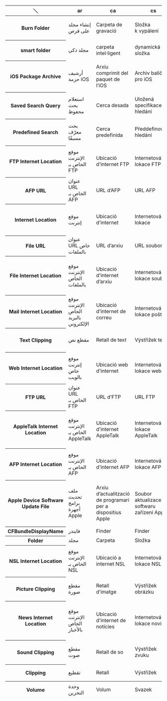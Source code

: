 
<table  class="CSS CLASS">
<caption>キャプションテキスト</caption>
<thead>
<tr>
<th title="R1C1">＼</th><th title="R1C2">ar</th><th title="R1C3">ca</th><th title="R1C4">cs</th><th title="R1C5">da</th><th title="R1C6">de</th><th title="R1C7">el</th><th title="R1C8">en</th><th title="R1C9">en_AU</th><th title="R1C10">en_GB</th><th title="R1C11">es</th><th title="R1C12">es_419</th><th title="R1C13">fi</th><th title="R1C14">fr</th><th title="R1C15">fr_CA</th><th title="R1C16">he</th><th title="R1C17">hi</th><th title="R1C18">hr</th><th title="R1C19">hu</th><th title="R1C20">id</th><th title="R1C21">it</th><th title="R1C22">ja</th><th title="R1C23">ko</th><th title="R1C24">ms</th><th title="R1C25">nl</th><th title="R1C26">no</th><th title="R1C27">pl</th><th title="R1C28">pt_BR</th><th title="R1C29">pt_PT</th><th title="R1C30">ro</th><th title="R1C31">ru</th><th title="R1C32">sk</th><th title="R1C33">sv</th><th title="R1C34">th</th><th title="R1C35">tr</th><th title="R1C36">uk</th><th title="R1C37">vi</th><th title="R1C38">zh_CN</th><th title="R1C39">zh_HK</th><th title="R1C40" scope="col">zh_TW</th>
</tr>
</thead>
<tbody>
<tr>
<th class="firstcolumn" title="R2C1:Burn Folder:＼"  scope="row">Burn Folder</th><td title="R2C2:Burn Folder:ar">إنشاء مجلد على قرص</td><td title="R2C3:Burn Folder:ca">Carpeta de gravació</td><td title="R2C4:Burn Folder:cs">Složka k vypálení</td><td title="R2C5:Burn Folder:da">Mappe til brænding</td><td title="R2C6:Burn Folder:de">Brennordner</td><td title="R2C7:Burn Folder:el">Φάκελος εγγραφής</td><td title="R2C8:Burn Folder:en">Burn Folder</td><td title="R2C9:Burn Folder:en_AU">Burn Folder</td><td title="R2C10:Burn Folder:en_GB">Burn Folder</td><td title="R2C11:Burn Folder:es">Carpeta de grabación</td><td title="R2C12:Burn Folder:es_419">Carpeta de grabación</td><td title="R2C13:Burn Folder:fi">Poltettava kansio</td><td title="R2C14:Burn Folder:fr">Dossier à graver</td><td title="R2C15:Burn Folder:fr_CA">Dossier à graver</td><td title="R2C16:Burn Folder:he">תיקיית צריבה</td><td title="R2C17:Burn Folder:hi">बर्न फ़ोल्डर</td><td title="R2C18:Burn Folder:hr">Mapa snimanja</td><td title="R2C19:Burn Folder:hu">Írási mappa</td><td title="R2C20:Burn Folder:id">Folder Bakar</td><td title="R2C21:Burn Folder:it">Cartella di masterizzazione</td><td title="R2C22:Burn Folder:ja">ディスク作成フォルダ</td><td title="R2C23:Burn Folder:ko">굽기 폴더</td><td title="R2C24:Burn Folder:ms">Folder Bakar</td><td title="R2C25:Burn Folder:nl">Brandmap</td><td title="R2C26:Burn Folder:no">Brennemappe</td><td title="R2C27:Burn Folder:pl">folder nagrywania</td><td title="R2C28:Burn Folder:pt_BR">Pasta de Gravação</td><td title="R2C29:Burn Folder:pt_PT">Pasta de gravação</td><td title="R2C30:Burn Folder:ro">Dosar de inscripționare</td><td title="R2C31:Burn Folder:ru">Новая папка записи</td><td title="R2C32:Burn Folder:sk">Priečinok na vypálenie</td><td title="R2C33:Burn Folder:sv">Bränningsmapp</td><td title="R2C34:Burn Folder:th">เขียนโฟลเดอร์</td><td title="R2C35:Burn Folder:tr">Diske Basılabilir Klasör</td><td title="R2C36:Burn Folder:uk">Папка для записування</td><td title="R2C37:Burn Folder:vi">Thư mục ghi đĩa</td><td title="R2C38:Burn Folder:zh_CN">刻录文件夹</td><td title="R2C39:Burn Folder:zh_HK">燒錄資料夾</td><td title="R2C40:Burn Folder:zh_TW">燒錄檔案夾</td>
</tr>
<tr>
<th class="firstcolumn" title="R3C1:smart folder:＼"  scope="row">smart folder</th><td title="R3C2:smart folder:ar">مجلد ذكي</td><td title="R3C3:smart folder:ca">carpeta intel·ligent</td><td title="R3C4:smart folder:cs">dynamická složka</td><td title="R3C5:smart folder:da">smart mappe</td><td title="R3C6:smart folder:de">Intelligenter Ordner</td><td title="R3C7:smart folder:el">έξυπνος φάκελος</td><td title="R3C8:smart folder:en">smart folder</td><td title="R3C9:smart folder:en_AU">smart folder</td><td title="R3C10:smart folder:en_GB">smart folder</td><td title="R3C11:smart folder:es">carpeta inteligente</td><td title="R3C12:smart folder:es_419">carpeta inteligente</td><td title="R3C13:smart folder:fi">älykäs kansio</td><td title="R3C14:smart folder:fr">dossier intelligent</td><td title="R3C15:smart folder:fr_CA">dossier intelligent</td><td title="R3C16:smart folder:he">תיקיה חכמה</td><td title="R3C17:smart folder:hi">स्मार्ट फ़ोल्डर</td><td title="R3C18:smart folder:hr">pametna mapa</td><td title="R3C19:smart folder:hu">intelligens mappa</td><td title="R3C20:smart folder:id">folder cerdas</td><td title="R3C21:smart folder:it">cartella smart</td><td title="R3C22:smart folder:ja">スマートフォルダ</td><td title="R3C23:smart folder:ko">스마트 폴더</td><td title="R3C24:smart folder:ms">folder pintar</td><td title="R3C25:smart folder:nl">slimme map</td><td title="R3C26:smart folder:no">smart mappe</td><td title="R3C27:smart folder:pl">folder inteligentny</td><td title="R3C28:smart folder:pt_BR">pasta inteligente</td><td title="R3C29:smart folder:pt_PT">pasta inteligente</td><td title="R3C30:smart folder:ro">dosar inteligent</td><td title="R3C31:smart folder:ru">смарт-папка</td><td title="R3C32:smart folder:sk">dynamický priečinok</td><td title="R3C33:smart folder:sv">smart mapp</td><td title="R3C34:smart folder:th">โฟลเดอร์อัจฉริยะ</td><td title="R3C35:smart folder:tr">akıllı klasör</td><td title="R3C36:smart folder:uk">динамічна папка</td><td title="R3C37:smart folder:vi">thư mục thông minh</td><td title="R3C38:smart folder:zh_CN">智能文件夹</td><td title="R3C39:smart folder:zh_HK">智慧型資料夾</td><td title="R3C40:smart folder:zh_TW">智慧型檔案夾</td>
</tr>
<tr>
<th class="firstcolumn" title="R4C1:iOS Package Archive:＼"  scope="row">iOS Package Archive</th><td title="R4C2:iOS Package Archive:ar">أرشيف حزمة iOS</td><td title="R4C3:iOS Package Archive:ca">Arxiu comprimit del paquet de l’iOS</td><td title="R4C4:iOS Package Archive:cs">Archiv balíčku pro iOS</td><td title="R4C5:iOS Package Archive:da">iOS-pakkearkiv</td><td title="R4C6:iOS Package Archive:de">iOS-Paketarchiv</td><td title="R4C7:iOS Package Archive:el">Αρχειοθήκη πακέτου iOS</td><td title="R4C8:iOS Package Archive:en">iOS Package Archive</td><td title="R4C9:iOS Package Archive:en_AU">iOS Package Archive</td><td title="R4C10:iOS Package Archive:en_GB">iOS Package Archive</td><td title="R4C11:iOS Package Archive:es">Archivo del paquete de iOS</td><td title="R4C12:iOS Package Archive:es_419">Archivo del paquete de iOS</td><td title="R4C13:iOS Package Archive:fi">iOS-pakettiarkisto</td><td title="R4C14:iOS Package Archive:fr">Archive de paquet iOS</td><td title="R4C15:iOS Package Archive:fr_CA">Archive de paquet iOS</td><td title="R4C16:iOS Package Archive:he">ארכיון חבילת iOS</td><td title="R4C17:iOS Package Archive:hi">iOS पैकेज आर्काइव</td><td title="R4C18:iOS Package Archive:hr">Arhiva iOS paketa</td><td title="R4C19:iOS Package Archive:hu">iOS-csomagarchívum</td><td title="R4C20:iOS Package Archive:id">Arsip Paket iOS</td><td title="R4C21:iOS Package Archive:it">Archivio pacchetto iOS</td><td title="R4C22:iOS Package Archive:ja">iOSパッケージのアーカイブ</td><td title="R4C23:iOS Package Archive:ko">iOS 패키지 아카이브</td><td title="R4C24:iOS Package Archive:ms">Arkib Pakej iOS</td><td title="R4C25:iOS Package Archive:nl">iOS-pakketarchief</td><td title="R4C26:iOS Package Archive:no">iOS-pakkearkiv</td><td title="R4C27:iOS Package Archive:pl">Archiwum pakietu iOS</td><td title="R4C28:iOS Package Archive:pt_BR">Arquivo Comprimido de Pacote do iOS</td><td title="R4C29:iOS Package Archive:pt_PT">Arquivo de pacote do iOS</td><td title="R4C30:iOS Package Archive:ro">Arhivă pachet iOS</td><td title="R4C31:iOS Package Archive:ru">Архив пакета iOS</td><td title="R4C32:iOS Package Archive:sk">Archív balíka iOS</td><td title="R4C33:iOS Package Archive:sv">iOS-paketarkiv</td><td title="R4C34:iOS Package Archive:th">ที่เก็บถาวรของชุดโปรแกรม iOS</td><td title="R4C35:iOS Package Archive:tr">iOS Paketi Arşivi</td><td title="R4C36:iOS Package Archive:uk">Архів пакета iOS</td><td title="R4C37:iOS Package Archive:vi">Bộ lưu trữ gói iOS</td><td title="R4C38:iOS Package Archive:zh_CN">iOS软件包归档</td><td title="R4C39:iOS Package Archive:zh_HK">iOS套裝封存檔</td><td title="R4C40:iOS Package Archive:zh_TW">iOS套件封存檔</td>
</tr>
<tr>
<th class="firstcolumn" title="R5C1:Saved Search Query:＼"  scope="row">Saved Search Query</th><td title="R5C2:Saved Search Query:ar">استعلام بحث محفوظ</td><td title="R5C3:Saved Search Query:ca">Cerca desada</td><td title="R5C4:Saved Search Query:cs">Uložená specifikace hledání</td><td title="R5C5:Saved Search Query:da">Gemt søgning</td><td title="R5C6:Saved Search Query:de">Gesicherte Suchabfrage</td><td title="R5C7:Saved Search Query:el">Αποθηκευμένο ερώτημα αναζήτησης</td><td title="R5C8:Saved Search Query:en">Saved Search Query</td><td title="R5C9:Saved Search Query:en_AU">Saved Search Query</td><td title="R5C10:Saved Search Query:en_GB">Saved Search Query</td><td title="R5C11:Saved Search Query:es">Búsqueda guardada</td><td title="R5C12:Saved Search Query:es_419">Búsqueda guardada</td><td title="R5C13:Saved Search Query:fi">Tallennettu hakukysely</td><td title="R5C14:Saved Search Query:fr">Recherche enregistrée</td><td title="R5C15:Saved Search Query:fr_CA">Recherche enregistrée</td><td title="R5C16:Saved Search Query:he">שאילתת חיפוש שמורה</td><td title="R5C17:Saved Search Query:hi">सहेजे गए सर्च क्वेरी</td><td title="R5C18:Saved Search Query:hr">Spremljeni upit pretrage</td><td title="R5C19:Saved Search Query:hu">Mentett keresési lekérdezés</td><td title="R5C20:Saved Search Query:id">Permintaan Pencarian yang Disimpan</td><td title="R5C21:Saved Search Query:it">Query di ricerca salvata</td><td title="R5C22:Saved Search Query:ja">保存された検索クエリー</td><td title="R5C23:Saved Search Query:ko">저장된 검색 쿼리</td><td title="R5C24:Saved Search Query:ms">Pertanyaan Carian Disimpan</td><td title="R5C25:Saved Search Query:nl">Bewaarde zoekactie</td><td title="R5C26:Saved Search Query:no">Arkivert søk</td><td title="R5C27:Saved Search Query:pl">zachowane wyszukiwanie</td><td title="R5C28:Saved Search Query:pt_BR">Busca Salva</td><td title="R5C29:Saved Search Query:pt_PT">Pesquisa guardada</td><td title="R5C30:Saved Search Query:ro">Căutare prin interogare salvată</td><td title="R5C31:Saved Search Query:ru">Сохр. параметры поиска</td><td title="R5C32:Saved Search Query:sk">Uložená požiadavka na vyhľadávanie</td><td title="R5C33:Saved Search Query:sv">Sparad sökfråga</td><td title="R5C34:Saved Search Query:th">คำถามในการค้นหาที่บันทึกไว้</td><td title="R5C35:Saved Search Query:tr">Kaydedilmiş Arama Sorgusu</td><td title="R5C36:Saved Search Query:uk">Збережені запити на пошук</td><td title="R5C37:Saved Search Query:vi">Truy vấn tìm kiếm đã lưu</td><td title="R5C38:Saved Search Query:zh_CN">已存储的搜索查询</td><td title="R5C39:Saved Search Query:zh_HK">已儲存的搜尋查詢</td><td title="R5C40:Saved Search Query:zh_TW">已儲存的搜尋查詢</td>
</tr>
<tr>
<th class="firstcolumn" title="R6C1:Predefined Search:＼"  scope="row">Predefined Search</th><td title="R6C2:Predefined Search:ar">بحث معرّف مسبقًا</td><td title="R6C3:Predefined Search:ca">Cerca predefinida</td><td title="R6C4:Predefined Search:cs">Předdefinované hledání</td><td title="R6C5:Predefined Search:da">Foruddefineret søgning</td><td title="R6C6:Predefined Search:de">Vordefinierte Suche</td><td title="R6C7:Predefined Search:el">Προκαθορισμένη αναζήτηση</td><td title="R6C8:Predefined Search:en">Predefined Search</td><td title="R6C9:Predefined Search:en_AU">Predefined Search</td><td title="R6C10:Predefined Search:en_GB">Predefined Search</td><td title="R6C11:Predefined Search:es">Búsqueda predefinida</td><td title="R6C12:Predefined Search:es_419">Búsqueda predefinida</td><td title="R6C13:Predefined Search:fi">Esimääritelty haku</td><td title="R6C14:Predefined Search:fr">Recherche prédéfinie</td><td title="R6C15:Predefined Search:fr_CA">Recherche prédéfinie</td><td title="R6C16:Predefined Search:he">חיפוש מוגדר מראש</td><td title="R6C17:Predefined Search:hi">पूर्वनिर्धारित खोज</td><td title="R6C18:Predefined Search:hr">Unaprijed definirana pretraga</td><td title="R6C19:Predefined Search:hu">Előre megadott keresés</td><td title="R6C20:Predefined Search:id">Pencarian yang Ditentukan Sebelumnya</td><td title="R6C21:Predefined Search:it">Ricerca predefinita</td><td title="R6C22:Predefined Search:ja">定義済みの検索</td><td title="R6C23:Predefined Search:ko">프리셋된 검색</td><td title="R6C24:Predefined Search:ms">Carian Pratakrif</td><td title="R6C25:Predefined Search:nl">Voorgedefinieerde zoekopdracht</td><td title="R6C26:Predefined Search:no">Forhåndsdefinert søk</td><td title="R6C27:Predefined Search:pl">wstępnie zdefiniowane wyszukiwanie</td><td title="R6C28:Predefined Search:pt_BR">Busca Predefinida</td><td title="R6C29:Predefined Search:pt_PT">Pesquisa predefinida</td><td title="R6C30:Predefined Search:ro">Căutare predefinită</td><td title="R6C31:Predefined Search:ru">Предопределенный поиск</td><td title="R6C32:Predefined Search:sk">Preddefinované Vyhľadávanie</td><td title="R6C33:Predefined Search:sv">Fördefinierad sökning</td><td title="R6C34:Predefined Search:th">การค้นหาที่กำหนดไว้ล่วงหน้า</td><td title="R6C35:Predefined Search:tr">Önceden Tanımlı Arama</td><td title="R6C36:Predefined Search:uk">Передвизначений пошук</td><td title="R6C37:Predefined Search:vi">Tìm kiếm được xác định trước</td><td title="R6C38:Predefined Search:zh_CN">预先定义的搜索</td><td title="R6C39:Predefined Search:zh_HK">預先定義的搜尋</td><td title="R6C40:Predefined Search:zh_TW">預先定義的搜尋</td>
</tr>
<tr>
<th class="firstcolumn" title="R7C1:FTP Internet Location:＼"  scope="row">FTP Internet Location</th><td title="R7C2:FTP Internet Location:ar">موقع الإنترنت الخاص بـ FTP</td><td title="R7C3:FTP Internet Location:ca">Ubicació d’internet FTP</td><td title="R7C4:FTP Internet Location:cs">Internetová lokace FTP</td><td title="R7C5:FTP Internet Location:da">Internetadresse via FTP</td><td title="R7C6:FTP Internet Location:de">FTP-Internetadresse</td><td title="R7C7:FTP Internet Location:el">Διαδικτυακή τοποθεσία FTP</td><td title="R7C8:FTP Internet Location:en">FTP Internet Location</td><td title="R7C9:FTP Internet Location:en_AU">FTP Internet Location</td><td title="R7C10:FTP Internet Location:en_GB">FTP Internet Location</td><td title="R7C11:FTP Internet Location:es">Dirección de internet FTP</td><td title="R7C12:FTP Internet Location:es_419">Dirección de Internet FTP</td><td title="R7C13:FTP Internet Location:fi">FTP-internet-sijainti</td><td title="R7C14:FTP Internet Location:fr">Adresse Internet FTP</td><td title="R7C15:FTP Internet Location:fr_CA">Adresse Internet FTP</td><td title="R7C16:FTP Internet Location:he">קישור FTP</td><td title="R7C17:FTP Internet Location:hi">FTP इंटरनेट स्थल</td><td title="R7C18:FTP Internet Location:hr">FTP internetska lokacija</td><td title="R7C19:FTP Internet Location:hu">FTP-internethely</td><td title="R7C20:FTP Internet Location:id">Lokasi Internet FTP</td><td title="R7C21:FTP Internet Location:it">Indirizzo internet FTP</td><td title="R7C22:FTP Internet Location:ja">FTPインターネットロケーション</td><td title="R7C23:FTP Internet Location:ko">FTP 인터넷 위치</td><td title="R7C24:FTP Internet Location:ms">Lokasi Internet FTP</td><td title="R7C25:FTP Internet Location:nl">FTP-internetlocatie</td><td title="R7C26:FTP Internet Location:no">FTP-adresse</td><td title="R7C27:FTP Internet Location:pl">adres FTP w Internecie</td><td title="R7C28:FTP Internet Location:pt_BR">Localização de Internet do FTP</td><td title="R7C29:FTP Internet Location:pt_PT">Localização de internet FTP</td><td title="R7C30:FTP Internet Location:ro">Adresă internet FTP</td><td title="R7C31:FTP Internet Location:ru">FTP интернет-адрес</td><td title="R7C32:FTP Internet Location:sk">Internetová lokalita FTP</td><td title="R7C33:FTP Internet Location:sv">FTP-internetplats</td><td title="R7C34:FTP Internet Location:th">ตำแหน่งอินเทอร์เน็ตของ FTP</td><td title="R7C35:FTP Internet Location:tr">FTP İnternet Yeri</td><td title="R7C36:FTP Internet Location:uk">Інтернет-адреса FTP</td><td title="R7C37:FTP Internet Location:vi">Vị trí internet FTP</td><td title="R7C38:FTP Internet Location:zh_CN">FTP互联网位置</td><td title="R7C39:FTP Internet Location:zh_HK">FTP互聯網位置</td><td title="R7C40:FTP Internet Location:zh_TW">FTP網際網路位置</td>
</tr>
<tr>
<th class="firstcolumn" title="R8C1:AFP URL:＼"  scope="row">AFP URL</th><td title="R8C2:AFP URL:ar">عنوان URL الخاص بـ AFP</td><td title="R8C3:AFP URL:ca">URL d’AFP</td><td title="R8C4:AFP URL:cs">URL AFP</td><td title="R8C5:AFP URL:da">AFP-URL</td><td title="R8C6:AFP URL:de">AFP-URL</td><td title="R8C7:AFP URL:el">URL AFP</td><td title="R8C8:AFP URL:en">AFP URL</td><td title="R8C9:AFP URL:en_AU">AFP URL</td><td title="R8C10:AFP URL:en_GB">AFP URL</td><td title="R8C11:AFP URL:es">URL AFP</td><td title="R8C12:AFP URL:es_419">URL AFP</td><td title="R8C13:AFP URL:fi">AFP-osoite</td><td title="R8C14:AFP URL:fr">URL AFP</td><td title="R8C15:AFP URL:fr_CA">URL AFP</td><td title="R8C16:AFP URL:he">כתובת AFP</td><td title="R8C17:AFP URL:hi">AFP URL</td><td title="R8C18:AFP URL:hr">AFP URL</td><td title="R8C19:AFP URL:hu">AFP URL</td><td title="R8C20:AFP URL:id">URL AFP</td><td title="R8C21:AFP URL:it">URL AFP</td><td title="R8C22:AFP URL:ja">AFP URL</td><td title="R8C23:AFP URL:ko">AFP URL</td><td title="R8C24:AFP URL:ms">URL AFP</td><td title="R8C25:AFP URL:nl">AFP-URL</td><td title="R8C26:AFP URL:no">AFP-URL</td><td title="R8C27:AFP URL:pl">URL AFP</td><td title="R8C28:AFP URL:pt_BR">URL do AFP</td><td title="R8C29:AFP URL:pt_PT">URL AFP</td><td title="R8C30:AFP URL:ro">URL pentru AFP</td><td title="R8C31:AFP URL:ru">AFP URL</td><td title="R8C32:AFP URL:sk">AFP URL</td><td title="R8C33:AFP URL:sv">AFP-URL</td><td title="R8C34:AFP URL:th">AFP URL</td><td title="R8C35:AFP URL:tr">AFP URL’si</td><td title="R8C36:AFP URL:uk">URL-адреса AFP</td><td title="R8C37:AFP URL:vi">URL AFP</td><td title="R8C38:AFP URL:zh_CN">AFP URL</td><td title="R8C39:AFP URL:zh_HK">AFP URL</td><td title="R8C40:AFP URL:zh_TW">AFP URL</td>
</tr>
<tr>
<th class="firstcolumn" title="R9C1:Internet Location:＼"  scope="row">Internet Location</th><td title="R9C2:Internet Location:ar">موقع إنترنت</td><td title="R9C3:Internet Location:ca">Ubicació d’internet</td><td title="R9C4:Internet Location:cs">Internetová lokace</td><td title="R9C5:Internet Location:da">Internetadresse</td><td title="R9C6:Internet Location:de">Internetadresse</td><td title="R9C7:Internet Location:el">Διαδικτυακή τοποθεσία </td><td title="R9C8:Internet Location:en">Internet Location</td><td title="R9C9:Internet Location:en_AU">Internet Location</td><td title="R9C10:Internet Location:en_GB">Internet Location</td><td title="R9C11:Internet Location:es">Dirección de internet</td><td title="R9C12:Internet Location:es_419">Dirección de Internet</td><td title="R9C13:Internet Location:fi">Internet-sijainti</td><td title="R9C14:Internet Location:fr">Adresse Internet</td><td title="R9C15:Internet Location:fr_CA">Adresse Internet</td><td title="R9C16:Internet Location:he">קישור</td><td title="R9C17:Internet Location:hi">इंटरनेट स्थान</td><td title="R9C18:Internet Location:hr">Internetska lokacija</td><td title="R9C19:Internet Location:hu">Internethely</td><td title="R9C20:Internet Location:id">Lokasi Internet</td><td title="R9C21:Internet Location:it">Indirizzo internet</td><td title="R9C22:Internet Location:ja">インターネットロケーション</td><td title="R9C23:Internet Location:ko">인터넷 위치</td><td title="R9C24:Internet Location:ms">Lokasi Internet</td><td title="R9C25:Internet Location:nl">Internetlocatie</td><td title="R9C26:Internet Location:no">Internettadresse</td><td title="R9C27:Internet Location:pl">adres w Internecie</td><td title="R9C28:Internet Location:pt_BR">Localização de Internet</td><td title="R9C29:Internet Location:pt_PT">Localização de internet</td><td title="R9C30:Internet Location:ro">Adresă internet</td><td title="R9C31:Internet Location:ru">Интернет-адрес</td><td title="R9C32:Internet Location:sk">Internetová lokalita</td><td title="R9C33:Internet Location:sv">Internetplats</td><td title="R9C34:Internet Location:th">ตำแหน่งอินเทอร์เน็ต</td><td title="R9C35:Internet Location:tr">İnternet Yeri</td><td title="R9C36:Internet Location:uk">Інтернет-адреса</td><td title="R9C37:Internet Location:vi">Vị trí internet</td><td title="R9C38:Internet Location:zh_CN">互联网位置</td><td title="R9C39:Internet Location:zh_HK">互聯網位置</td><td title="R9C40:Internet Location:zh_TW">網際網路位置</td>
</tr>
<tr>
<th class="firstcolumn" title="R10C1:File URL:＼"  scope="row">File URL</th><td title="R10C2:File URL:ar">عنوان URL خاص بالملفات</td><td title="R10C3:File URL:ca">URL d’arxiu</td><td title="R10C4:File URL:cs">URL souboru</td><td title="R10C5:File URL:da">Arkivs URL</td><td title="R10C6:File URL:de">Datei-URL</td><td title="R10C7:File URL:el">URL αρχείου</td><td title="R10C8:File URL:en">File URL</td><td title="R10C9:File URL:en_AU">File URL</td><td title="R10C10:File URL:en_GB">File URL</td><td title="R10C11:File URL:es">Archivo URL</td><td title="R10C12:File URL:es_419">Archivo URL</td><td title="R10C13:File URL:fi">Tiedosto-osoite</td><td title="R10C14:File URL:fr">URL du fichier</td><td title="R10C15:File URL:fr_CA">URL du fichier</td><td title="R10C16:File URL:he">כתובת הקובץ</td><td title="R10C17:File URL:hi">फ़ाइल URL</td><td title="R10C18:File URL:hr">URL datoteke</td><td title="R10C19:File URL:hu">Fájl URL</td><td title="R10C20:File URL:id">URL File</td><td title="R10C21:File URL:it">File URL</td><td title="R10C22:File URL:ja">ファイルURL</td><td title="R10C23:File URL:ko">파일 URL</td><td title="R10C24:File URL:ms">URL Fail</td><td title="R10C25:File URL:nl">Bestands-URL</td><td title="R10C26:File URL:no">Fil-URL</td><td title="R10C27:File URL:pl">adres URL pliku</td><td title="R10C28:File URL:pt_BR">URL do Arquivo</td><td title="R10C29:File URL:pt_PT">URL do Ficheiro</td><td title="R10C30:File URL:ro">URL pentru fișier</td><td title="R10C31:File URL:ru">URL-адрес файла</td><td title="R10C32:File URL:sk">URL súboru</td><td title="R10C33:File URL:sv">Fil-URL</td><td title="R10C34:File URL:th">URL ของไฟล์</td><td title="R10C35:File URL:tr">Dosya URL’si</td><td title="R10C36:File URL:uk">URL файлу</td><td title="R10C37:File URL:vi">URL tệp</td><td title="R10C38:File URL:zh_CN">文件URL</td><td title="R10C39:File URL:zh_HK">檔案URL</td><td title="R10C40:File URL:zh_TW">檔案URL</td>
</tr>
<tr>
<th class="firstcolumn" title="R11C1:File Internet Location:＼"  scope="row">File Internet Location</th><td title="R11C2:File Internet Location:ar">موقع الإنترنت الخاص بالملفات</td><td title="R11C3:File Internet Location:ca">Ubicació d’internet d’arxiu</td><td title="R11C4:File Internet Location:cs">Internetová lokace souboru</td><td title="R11C5:File Internet Location:da">Internetadresse via arkivsystem</td><td title="R11C6:File Internet Location:de">Datei-Internetadresse</td><td title="R11C7:File Internet Location:el">Διαδικτυακή τοποθεσία αρχείου</td><td title="R11C8:File Internet Location:en">File Internet Location</td><td title="R11C9:File Internet Location:en_AU">File Internet Location</td><td title="R11C10:File Internet Location:en_GB">File Internet Location</td><td title="R11C11:File Internet Location:es">Dirección de internet del archivo</td><td title="R11C12:File Internet Location:es_419">Dirección de Internet del archivo</td><td title="R11C13:File Internet Location:fi">Tiedoston internet-sijainti</td><td title="R11C14:File Internet Location:fr">Adresse Internet du fichier</td><td title="R11C15:File Internet Location:fr_CA">Adresse Internet du fichier</td><td title="R11C16:File Internet Location:he">קישור קובץ</td><td title="R11C17:File Internet Location:hi">फ़ाइल इंटरनेट स्थल</td><td title="R11C18:File Internet Location:hr">Internetska lokacija datoteke</td><td title="R11C19:File Internet Location:hu">Fájlinternethely</td><td title="R11C20:File Internet Location:id">Lokasi Internet File</td><td title="R11C21:File Internet Location:it">Indirizzo file internet</td><td title="R11C22:File Internet Location:ja">ファイルインターネットロケーション</td><td title="R11C23:File Internet Location:ko">파일 인터넷 위치</td><td title="R11C24:File Internet Location:ms">Lokasi Internet Fail</td><td title="R11C25:File Internet Location:nl">Bestandsinternetlocatie</td><td title="R11C26:File Internet Location:no">Fil-internettadresse</td><td title="R11C27:File Internet Location:pl">adres pliku w Internecie</td><td title="R11C28:File Internet Location:pt_BR">Localização de Internet do Arquivo</td><td title="R11C29:File Internet Location:pt_PT">Localização de internet do ficheiro</td><td title="R11C30:File Internet Location:ro">Adresă internet pentru fișier</td><td title="R11C31:File Internet Location:ru">Интернет-адрес файла</td><td title="R11C32:File Internet Location:sk">Internetová lokalita Súboru</td><td title="R11C33:File Internet Location:sv">Fil-internetplats</td><td title="R11C34:File Internet Location:th">ตำแหน่งอินเทอร์เน็ตของไฟล์</td><td title="R11C35:File Internet Location:tr">Dosyanın İnternet Yeri</td><td title="R11C36:File Internet Location:uk">Інтернет-адреса файлу</td><td title="R11C37:File Internet Location:vi">Vị trí internet của tệp</td><td title="R11C38:File Internet Location:zh_CN">文件互联网位置</td><td title="R11C39:File Internet Location:zh_HK">檔案互聯網位置</td><td title="R11C40:File Internet Location:zh_TW">檔案網際網路位置</td>
</tr>
<tr>
<th class="firstcolumn" title="R12C1:Mail Internet Location:＼"  scope="row">Mail Internet Location</th><td title="R12C2:Mail Internet Location:ar">موقع الإنترنت الخاص بالبريد الإلكتروني</td><td title="R12C3:Mail Internet Location:ca">Ubicació d’internet de correu</td><td title="R12C4:Mail Internet Location:cs">Internetová lokace pošty</td><td title="R12C5:Mail Internet Location:da">Internetadresse via mailprotokol</td><td title="R12C6:Mail Internet Location:de">Mail-Internetadresse</td><td title="R12C7:Mail Internet Location:el">Διαδικτυακή τοποθεσία Mail</td><td title="R12C8:Mail Internet Location:en">Mail Internet Location</td><td title="R12C9:Mail Internet Location:en_AU">Mail Internet Location</td><td title="R12C10:Mail Internet Location:en_GB">Mail Internet Location</td><td title="R12C11:Mail Internet Location:es">Dirección de internet de correo</td><td title="R12C12:Mail Internet Location:es_419">Dirección de Internet de correo</td><td title="R12C13:Mail Internet Location:fi">Sähköposti-internet-sijainti</td><td title="R12C14:Mail Internet Location:fr">Adresse Internet de Mail</td><td title="R12C15:Mail Internet Location:fr_CA">Adresse Internet de Mail</td><td title="R12C16:Mail Internet Location:he">קישור דוא״ל</td><td title="R12C17:Mail Internet Location:hi">मेल इंटरनेट स्थान</td><td title="R12C18:Mail Internet Location:hr">Mail internet lokacija</td><td title="R12C19:Mail Internet Location:hu">Mail-internethely</td><td title="R12C20:Mail Internet Location:id">Lokasi Internet Mail</td><td title="R12C21:Mail Internet Location:it">Indirizzo internet Mail</td><td title="R12C22:Mail Internet Location:ja">メールインターネットロケーション</td><td title="R12C23:Mail Internet Location:ko">Mail 인터넷 위치</td><td title="R12C24:Mail Internet Location:ms">Lokasi Internet Mail</td><td title="R12C25:Mail Internet Location:nl">E-mailinternetlocatie</td><td title="R12C26:Mail Internet Location:no">E-postadresse</td><td title="R12C27:Mail Internet Location:pl">adres pocztowy w Internecie</td><td title="R12C28:Mail Internet Location:pt_BR">Localização de Internet do Correio</td><td title="R12C29:Mail Internet Location:pt_PT">Localização de internet do correio</td><td title="R12C30:Mail Internet Location:ro">Adresă internet de e-mail</td><td title="R12C31:Mail Internet Location:ru">Интернет-адрес Почты</td><td title="R12C32:Mail Internet Location:sk">Internetová lokalita Mailu</td><td title="R12C33:Mail Internet Location:sv">Mail-internetplats</td><td title="R12C34:Mail Internet Location:th">ตำแหน่งอินเทอร์เน็ตเมล</td><td title="R12C35:Mail Internet Location:tr">Mail İnternet Yeri</td><td title="R12C36:Mail Internet Location:uk">Поштова адреса</td><td title="R12C37:Mail Internet Location:vi">Vị trí internet của Mail</td><td title="R12C38:Mail Internet Location:zh_CN">邮件互联网位置</td><td title="R12C39:Mail Internet Location:zh_HK">郵件互聯網位置</td><td title="R12C40:Mail Internet Location:zh_TW">郵件網際網路位置</td>
</tr>
<tr>
<th class="firstcolumn" title="R13C1:Text Clipping:＼"  scope="row">Text Clipping</th><td title="R13C2:Text Clipping:ar">مقطع نص</td><td title="R13C3:Text Clipping:ca">Retall de text</td><td title="R13C4:Text Clipping:cs">Výstřižek textu</td><td title="R13C5:Text Clipping:da">Tekstudsnit</td><td title="R13C6:Text Clipping:de">Textclip</td><td title="R13C7:Text Clipping:el">Περικοπή κειμένου</td><td title="R13C8:Text Clipping:en">Text Clipping</td><td title="R13C9:Text Clipping:en_AU">Text Clipping</td><td title="R13C10:Text Clipping:en_GB">Text Clipping</td><td title="R13C11:Text Clipping:es">Recorte de texto</td><td title="R13C12:Text Clipping:es_419">Recorte de texto</td><td title="R13C13:Text Clipping:fi">Tekstileike</td><td title="R13C14:Text Clipping:fr">Extrait de texte</td><td title="R13C15:Text Clipping:fr_CA">Extrait de texte</td><td title="R13C16:Text Clipping:he">קטע מלל</td><td title="R13C17:Text Clipping:hi">टेक्स्ट क्लिपिंग</td><td title="R13C18:Text Clipping:hr">Isječak teksta</td><td title="R13C19:Text Clipping:hu">Szövegkivágás</td><td title="R13C20:Text Clipping:id">Pemendekan Teks</td><td title="R13C21:Text Clipping:it">Archivio testo</td><td title="R13C22:Text Clipping:ja">テキストクリッピング</td><td title="R13C23:Text Clipping:ko">텍스트 클리핑</td><td title="R13C24:Text Clipping:ms">Pemotongan Teks</td><td title="R13C25:Text Clipping:nl">Tekstfragment</td><td title="R13C26:Text Clipping:no">Tekstutklipp</td><td title="R13C27:Text Clipping:pl">wycinek tekstowy</td><td title="R13C28:Text Clipping:pt_BR">Recorte de Texto</td><td title="R13C29:Text Clipping:pt_PT">Extrato de texto</td><td title="R13C30:Text Clipping:ro">Decupaj text</td><td title="R13C31:Text Clipping:ru">Фрагмент текста</td><td title="R13C32:Text Clipping:sk">Výrez z textu</td><td title="R13C33:Text Clipping:sv">Textutdrag</td><td title="R13C34:Text Clipping:th">คลิปข้อความ</td><td title="R13C35:Text Clipping:tr">Metin Kesiği</td><td title="R13C36:Text Clipping:uk">Текстовий фрагмент</td><td title="R13C37:Text Clipping:vi">Cắt văn bản</td><td title="R13C38:Text Clipping:zh_CN">文本剪辑</td><td title="R13C39:Text Clipping:zh_HK">文字片段</td><td title="R13C40:Text Clipping:zh_TW">文字片段</td>
</tr>
<tr>
<th class="firstcolumn" title="R14C1:Web Internet Location:＼"  scope="row">Web Internet Location</th><td title="R14C2:Web Internet Location:ar">موقع إنترنت خاص بالويب</td><td title="R14C3:Web Internet Location:ca">Ubicació web d’internet</td><td title="R14C4:Web Internet Location:cs">Internetová lokace webu</td><td title="R14C5:Web Internet Location:da">Internetadresse</td><td title="R14C6:Web Internet Location:de">Web-Internetadresse</td><td title="R14C7:Web Internet Location:el">Διαδικτυακή τοποθεσία Ιστού</td><td title="R14C8:Web Internet Location:en">Web Internet Location</td><td title="R14C9:Web Internet Location:en_AU">Web Internet Location</td><td title="R14C10:Web Internet Location:en_GB">Web Internet Location</td><td title="R14C11:Web Internet Location:es">Dirección de internet de la Web</td><td title="R14C12:Web Internet Location:es_419">Dirección de Internet de la Web</td><td title="R14C13:Web Internet Location:fi">Internet-sijainti</td><td title="R14C14:Web Internet Location:fr">Adresse Internet du Web</td><td title="R14C15:Web Internet Location:fr_CA">Adresse Internet du Web</td><td title="R14C16:Web Internet Location:he">קישור ברשת</td><td title="R14C17:Web Internet Location:hi">वेब इंटरनेट स्थान</td><td title="R14C18:Web Internet Location:hr">Internetska web lokacija</td><td title="R14C19:Web Internet Location:hu">Webinternethely</td><td title="R14C20:Web Internet Location:id">Lokasi Internet Web</td><td title="R14C21:Web Internet Location:it">Indirizzo web internet</td><td title="R14C22:Web Internet Location:ja">Webインターネットロケーション</td><td title="R14C23:Web Internet Location:ko">웹 인터넷 위치</td><td title="R14C24:Web Internet Location:ms">Lokasi Internet Web</td><td title="R14C25:Web Internet Location:nl">Web-internetlocatie</td><td title="R14C26:Web Internet Location:no">Internettadresse</td><td title="R14C27:Web Internet Location:pl">adres www w Internecie</td><td title="R14C28:Web Internet Location:pt_BR">Localização na Internet (Web)</td><td title="R14C29:Web Internet Location:pt_PT">Localização web internet</td><td title="R14C30:Web Internet Location:ro">Adresă internet pentru web</td><td title="R14C31:Web Internet Location:ru">Интернет-адрес</td><td title="R14C32:Web Internet Location:sk">Webová internetová lokalita</td><td title="R14C33:Web Internet Location:sv">Webb-internetplats</td><td title="R14C34:Web Internet Location:th">ตำแหน่งอินเทอร์เน็ตของเว็บ</td><td title="R14C35:Web Internet Location:tr">Web İnternet Yeri</td><td title="R14C36:Web Internet Location:uk">Адреса вебсторінки</td><td title="R14C37:Web Internet Location:vi">Vị trí Web trên internet</td><td title="R14C38:Web Internet Location:zh_CN">网页互联网位置</td><td title="R14C39:Web Internet Location:zh_HK">網頁互聯網位置</td><td title="R14C40:Web Internet Location:zh_TW">網頁網際網路位置</td>
</tr>
<tr>
<th class="firstcolumn" title="R15C1:FTP URL:＼"  scope="row">FTP URL</th><td title="R15C2:FTP URL:ar">عنوان URL الخاص بـ FTP</td><td title="R15C3:FTP URL:ca">URL d’FTP</td><td title="R15C4:FTP URL:cs">URL FTP</td><td title="R15C5:FTP URL:da">FTP-URL</td><td title="R15C6:FTP URL:de">FTP-URL</td><td title="R15C7:FTP URL:el">URL FTP</td><td title="R15C8:FTP URL:en">FTP URL</td><td title="R15C9:FTP URL:en_AU">FTP URL</td><td title="R15C10:FTP URL:en_GB">FTP URL</td><td title="R15C11:FTP URL:es">URL FTP</td><td title="R15C12:FTP URL:es_419">URL FTP</td><td title="R15C13:FTP URL:fi">FTP-osoite</td><td title="R15C14:FTP URL:fr">URL FTP</td><td title="R15C15:FTP URL:fr_CA">URL FTP</td><td title="R15C16:FTP URL:he">כתובת FTP</td><td title="R15C17:FTP URL:hi">FTP URL</td><td title="R15C18:FTP URL:hr">FTP URL</td><td title="R15C19:FTP URL:hu">FTP URL</td><td title="R15C20:FTP URL:id">URL FTP</td><td title="R15C21:FTP URL:it">URL FTP</td><td title="R15C22:FTP URL:ja">FTP URL</td><td title="R15C23:FTP URL:ko">FTP URL</td><td title="R15C24:FTP URL:ms">FTP URL</td><td title="R15C25:FTP URL:nl">FTP-URL</td><td title="R15C26:FTP URL:no">FTP-URL</td><td title="R15C27:FTP URL:pl">adres URL FTP</td><td title="R15C28:FTP URL:pt_BR">URL do FTP</td><td title="R15C29:FTP URL:pt_PT">URL FTP</td><td title="R15C30:FTP URL:ro">URL pentru FTP</td><td title="R15C31:FTP URL:ru">FTP URL</td><td title="R15C32:FTP URL:sk">FTP URL</td><td title="R15C33:FTP URL:sv">FTP-URL</td><td title="R15C34:FTP URL:th">FTP URL</td><td title="R15C35:FTP URL:tr">FTP URL’si</td><td title="R15C36:FTP URL:uk">FTP-адреса</td><td title="R15C37:FTP URL:vi">URL FTP</td><td title="R15C38:FTP URL:zh_CN">FTP URL</td><td title="R15C39:FTP URL:zh_HK">FTP URL</td><td title="R15C40:FTP URL:zh_TW">FTP URL</td>
</tr>
<tr>
<th class="firstcolumn" title="R16C1:AppleTalk Internet Location:＼"  scope="row">AppleTalk Internet Location</th><td title="R16C2:AppleTalk Internet Location:ar">موقع الإنترنت الخاص بـ AppleTalk</td><td title="R16C3:AppleTalk Internet Location:ca">Ubicació d’internet AppleTalk</td><td title="R16C4:AppleTalk Internet Location:cs">Internetová lokace AppleTalk</td><td title="R16C5:AppleTalk Internet Location:da">Internetadresse via AppleTalk</td><td title="R16C6:AppleTalk Internet Location:de">AppleTalk-Internetadresse</td><td title="R16C7:AppleTalk Internet Location:el">Διαδικτυακή τοποθεσία AppleTalk</td><td title="R16C8:AppleTalk Internet Location:en">AppleTalk Internet Location</td><td title="R16C9:AppleTalk Internet Location:en_AU">AppleTalk Internet Location</td><td title="R16C10:AppleTalk Internet Location:en_GB">AppleTalk Internet Location</td><td title="R16C11:AppleTalk Internet Location:es">Dirección de internet AppleTalk</td><td title="R16C12:AppleTalk Internet Location:es_419">Dirección de Internet AppleTalk</td><td title="R16C13:AppleTalk Internet Location:fi">AppleTalk-internet-sijainti</td><td title="R16C14:AppleTalk Internet Location:fr">Adresse Internet AppleTalk</td><td title="R16C15:AppleTalk Internet Location:fr_CA">Adresse Internet AppleTalk</td><td title="R16C16:AppleTalk Internet Location:he">קישור AppleTalk</td><td title="R16C17:AppleTalk Internet Location:hi">AppleTalk इंटरनेट स्थल</td><td title="R16C18:AppleTalk Internet Location:hr">AppleTalk internetska lokacija</td><td title="R16C19:AppleTalk Internet Location:hu">AppleTalk internethely</td><td title="R16C20:AppleTalk Internet Location:id">Lokasi Internet AppleTalk</td><td title="R16C21:AppleTalk Internet Location:it">Indirizzo internet AppleTalk</td><td title="R16C22:AppleTalk Internet Location:ja">AppleTalkインターネットロケーション</td><td title="R16C23:AppleTalk Internet Location:ko">AppleTalk 인터넷 위치</td><td title="R16C24:AppleTalk Internet Location:ms">Lokasi Internet AppleTalk</td><td title="R16C25:AppleTalk Internet Location:nl">AppleTalk-internetlocatie</td><td title="R16C26:AppleTalk Internet Location:no">AppleTalk-internettadresse</td><td title="R16C27:AppleTalk Internet Location:pl">adres AppleTalk w Internecie</td><td title="R16C28:AppleTalk Internet Location:pt_BR">Localização de Internet da AppleTalk</td><td title="R16C29:AppleTalk Internet Location:pt_PT">Localização de internet AppleTalk</td><td title="R16C30:AppleTalk Internet Location:ro">Adresă internet AppleTalk</td><td title="R16C31:AppleTalk Internet Location:ru">AppleTalk интернет-адрес</td><td title="R16C32:AppleTalk Internet Location:sk">AppleTalk Internetová lokalita</td><td title="R16C33:AppleTalk Internet Location:sv">AppleTalk-internetplats</td><td title="R16C34:AppleTalk Internet Location:th">ตำแหน่งอินเทอร์เน็ตของ AppleTalk</td><td title="R16C35:AppleTalk Internet Location:tr">AppleTalk İnternet Yeri</td><td title="R16C36:AppleTalk Internet Location:uk">Інтернет-адреса AppleTalk</td><td title="R16C37:AppleTalk Internet Location:vi">Vị trí AppleTalk trên internet</td><td title="R16C38:AppleTalk Internet Location:zh_CN">AppleTalk互联网位置</td><td title="R16C39:AppleTalk Internet Location:zh_HK">AppleTalk互聯網位置</td><td title="R16C40:AppleTalk Internet Location:zh_TW">AppleTalk網際網路位置</td>
</tr>
<tr>
<th class="firstcolumn" title="R17C1:AFP Internet Location:＼"  scope="row">AFP Internet Location</th><td title="R17C2:AFP Internet Location:ar">موقع الإنترنت الخاص بـ AFP</td><td title="R17C3:AFP Internet Location:ca">Ubicació d’internet AFP</td><td title="R17C4:AFP Internet Location:cs">Internetová lokace AFP</td><td title="R17C5:AFP Internet Location:da">Internetadresse via AFP</td><td title="R17C6:AFP Internet Location:de">AFP-Internetadresse</td><td title="R17C7:AFP Internet Location:el">Διαδικτυακή τοποθεσία AFP</td><td title="R17C8:AFP Internet Location:en">AFP Internet Location</td><td title="R17C9:AFP Internet Location:en_AU">AFP Internet Location</td><td title="R17C10:AFP Internet Location:en_GB">AFP Internet Location</td><td title="R17C11:AFP Internet Location:es">Dirección de internet AFP</td><td title="R17C12:AFP Internet Location:es_419">Dirección de Internet AFP</td><td title="R17C13:AFP Internet Location:fi">AFP-internet-sijainti</td><td title="R17C14:AFP Internet Location:fr">Adresse Internet AFP</td><td title="R17C15:AFP Internet Location:fr_CA">Adresse Internet AFP</td><td title="R17C16:AFP Internet Location:he">קישור AFP</td><td title="R17C17:AFP Internet Location:hi">AFP इंटरनेट स्थल</td><td title="R17C18:AFP Internet Location:hr">AFP internetska lokacija</td><td title="R17C19:AFP Internet Location:hu">AFP internethely</td><td title="R17C20:AFP Internet Location:id">Lokasi Internet AFP</td><td title="R17C21:AFP Internet Location:it">Indirizzo internet AFP</td><td title="R17C22:AFP Internet Location:ja">AFPインターネットロケーション</td><td title="R17C23:AFP Internet Location:ko">AFP 인터넷 위치</td><td title="R17C24:AFP Internet Location:ms">Lokasi Internet AFP</td><td title="R17C25:AFP Internet Location:nl">AFP-internetlocatie</td><td title="R17C26:AFP Internet Location:no">AFP-internettadresse</td><td title="R17C27:AFP Internet Location:pl">adres AFP w Internecie</td><td title="R17C28:AFP Internet Location:pt_BR">Localização de Internet do AFP</td><td title="R17C29:AFP Internet Location:pt_PT">Localização de internet AFP</td><td title="R17C30:AFP Internet Location:ro">Adresă internet AFP</td><td title="R17C31:AFP Internet Location:ru">AFP интернет-адрес</td><td title="R17C32:AFP Internet Location:sk">AFP internetová lokalita</td><td title="R17C33:AFP Internet Location:sv">AFP-internetplats</td><td title="R17C34:AFP Internet Location:th">ตำแหน่งอินเทอร์เน็ตของ AFP</td><td title="R17C35:AFP Internet Location:tr">AFP İnternet Yeri</td><td title="R17C36:AFP Internet Location:uk">Інтернет-адреса AFP</td><td title="R17C37:AFP Internet Location:vi">Vị trí internet AFP</td><td title="R17C38:AFP Internet Location:zh_CN">AFP互联网位置</td><td title="R17C39:AFP Internet Location:zh_HK">AFP互聯網位置</td><td title="R17C40:AFP Internet Location:zh_TW">AFP網際網路位置</td>
</tr>
<tr>
<th class="firstcolumn" title="R18C1:Apple Device Software Update File:＼"  scope="row">Apple Device Software Update File</th><td title="R18C2:Apple Device Software Update File:ar">ملف تحديث برامج أجهزة Apple</td><td title="R18C3:Apple Device Software Update File:ca">Arxiu d’actualització de programari per a dispositius Apple</td><td title="R18C4:Apple Device Software Update File:cs">Soubor aktualizace softwaru zařízení Apple</td><td title="R18C5:Apple Device Software Update File:da">Arkiv med softwareopdatering til Apple-enhed</td><td title="R18C6:Apple Device Software Update File:de">Updatedatei für Gerätesoftware von Apple</td><td title="R18C7:Apple Device Software Update File:el">Αρχείο ενημέρωσης λογισμικού συσκευής Apple</td><td title="R18C8:Apple Device Software Update File:en">Apple Device Software Update File</td><td title="R18C9:Apple Device Software Update File:en_AU">Apple Device Software Update File</td><td title="R18C10:Apple Device Software Update File:en_GB">Apple Device Software Update File</td><td title="R18C11:Apple Device Software Update File:es">Archivo de actualización de software del dispositivo Apple</td><td title="R18C12:Apple Device Software Update File:es_419">Archivo de actualización de software para dispositivos Apple</td><td title="R18C13:Apple Device Software Update File:fi">Apple-laitteen ohjelmistopäivitystiedosto</td><td title="R18C14:Apple Device Software Update File:fr">Fichier de mise à jour logicielle d’appareil Apple</td><td title="R18C15:Apple Device Software Update File:fr_CA">Fichier de mise à jour logicielle de l’appareil Apple</td><td title="R18C16:Apple Device Software Update File:he">קובץ עדכון תוכנה של מכשיר Apple</td><td title="R18C17:Apple Device Software Update File:hi">Apple डिवाइस सॉफ़्टवेयर अपडेट फ़ाइल</td><td title="R18C18:Apple Device Software Update File:hr">Datoteka ažuriranja softvera Apple uređaja</td><td title="R18C19:Apple Device Software Update File:hu">Apple-eszköz szoftverfrissítési fájlja</td><td title="R18C20:Apple Device Software Update File:id">File Pembaruan Perangkat Lunak Perangkat Apple</td><td title="R18C21:Apple Device Software Update File:it">File di aggiornamento software dispositivo Apple</td><td title="R18C22:Apple Device Software Update File:ja">Appleデバイスのソフトウェアアップデートファイル</td><td title="R18C23:Apple Device Software Update File:ko">Apple 기기 소프트웨어 업데이트 파일</td><td title="R18C24:Apple Device Software Update File:ms">Fail Kemas Kini Perisian Peranti Apple</td><td title="R18C25:Apple Device Software Update File:nl">Software-updatebestand Apple apparaat</td><td title="R18C26:Apple Device Software Update File:no">Programvareoppdateringsfil for Apple-enhet</td><td title="R18C27:Apple Device Software Update File:pl">Plik uaktualnienia oprogramowania urządzenia Apple</td><td title="R18C28:Apple Device Software Update File:pt_BR">Arquivo de Atualização de Software do Dispositivo Apple</td><td title="R18C29:Apple Device Software Update File:pt_PT">Ficheiro de atualização de software de dispositivos Apple</td><td title="R18C30:Apple Device Software Update File:ro">Fișier actualizare software dispozitiv Apple</td><td title="R18C31:Apple Device Software Update File:ru">Файл обновления ПО устройства Apple</td><td title="R18C32:Apple Device Software Update File:sk">Súbor aktualizácie softvéru Apple zariadenia</td><td title="R18C33:Apple Device Software Update File:sv">Programuppdateringsfil för Apple-enhet</td><td title="R18C34:Apple Device Software Update File:th">ไฟล์รายการอัปเดตซอฟต์แวร์อุปกรณ์ Apple</td><td title="R18C35:Apple Device Software Update File:tr">Apple Aygıtı Yazılım Güncellemesi Dosyası</td><td title="R18C36:Apple Device Software Update File:uk">Файл оновлення ПЗ пристрою Apple</td><td title="R18C37:Apple Device Software Update File:vi">Tệp cập nhật phần mềm thiết bị Apple</td><td title="R18C38:Apple Device Software Update File:zh_CN">Apple设备软件更新文件</td><td title="R18C39:Apple Device Software Update File:zh_HK">Apple裝置軟件更新檔案</td><td title="R18C40:Apple Device Software Update File:zh_TW">Apple裝置軟體更新檔案</td>
</tr>
<tr>
<th class="firstcolumn" title="R19C1:CFBundleDisplayName:＼"  scope="row">CFBundleDisplayName</th><td title="R19C2:CFBundleDisplayName:ar">فايندر</td><td title="R19C3:CFBundleDisplayName:ca">Finder</td><td title="R19C4:CFBundleDisplayName:cs">Finder</td><td title="R19C5:CFBundleDisplayName:da">Finder</td><td title="R19C6:CFBundleDisplayName:de">Finder</td><td title="R19C7:CFBundleDisplayName:el">Finder</td><td title="R19C8:CFBundleDisplayName:en">Finder</td><td title="R19C9:CFBundleDisplayName:en_AU">Finder</td><td title="R19C10:CFBundleDisplayName:en_GB">Finder</td><td title="R19C11:CFBundleDisplayName:es">Finder</td><td title="R19C12:CFBundleDisplayName:es_419">Finder</td><td title="R19C13:CFBundleDisplayName:fi">Finder</td><td title="R19C14:CFBundleDisplayName:fr">Finder</td><td title="R19C15:CFBundleDisplayName:fr_CA">Finder</td><td title="R19C16:CFBundleDisplayName:he">Finder</td><td title="R19C17:CFBundleDisplayName:hi">Finder</td><td title="R19C18:CFBundleDisplayName:hr">Finder</td><td title="R19C19:CFBundleDisplayName:hu">Finder</td><td title="R19C20:CFBundleDisplayName:id">Finder</td><td title="R19C21:CFBundleDisplayName:it">Finder</td><td title="R19C22:CFBundleDisplayName:ja">Finder</td><td title="R19C23:CFBundleDisplayName:ko">Finder</td><td title="R19C24:CFBundleDisplayName:ms">Finder</td><td title="R19C25:CFBundleDisplayName:nl">Finder</td><td title="R19C26:CFBundleDisplayName:no">Finder</td><td title="R19C27:CFBundleDisplayName:pl">Finder</td><td title="R19C28:CFBundleDisplayName:pt_BR">Finder</td><td title="R19C29:CFBundleDisplayName:pt_PT">Finder</td><td title="R19C30:CFBundleDisplayName:ro">Finder</td><td title="R19C31:CFBundleDisplayName:ru">Finder</td><td title="R19C32:CFBundleDisplayName:sk">Finder</td><td title="R19C33:CFBundleDisplayName:sv">Finder</td><td title="R19C34:CFBundleDisplayName:th">Finder</td><td title="R19C35:CFBundleDisplayName:tr">Finder</td><td title="R19C36:CFBundleDisplayName:uk">Finder</td><td title="R19C37:CFBundleDisplayName:vi">Finder</td><td title="R19C38:CFBundleDisplayName:zh_CN">访达</td><td title="R19C39:CFBundleDisplayName:zh_HK">Finder</td><td title="R19C40:CFBundleDisplayName:zh_TW">Finder</td>
</tr>
<tr>
<th class="firstcolumn" title="R20C1:Folder:＼"  scope="row">Folder</th><td title="R20C2:Folder:ar">مجلد</td><td title="R20C3:Folder:ca">Carpeta</td><td title="R20C4:Folder:cs">Složka</td><td title="R20C5:Folder:da">Mappe</td><td title="R20C6:Folder:de">Ordner</td><td title="R20C7:Folder:el">Φάκελος</td><td title="R20C8:Folder:en">Folder</td><td title="R20C9:Folder:en_AU">Folder</td><td title="R20C10:Folder:en_GB">Folder</td><td title="R20C11:Folder:es">Carpeta</td><td title="R20C12:Folder:es_419">Carpeta</td><td title="R20C13:Folder:fi">Kansio</td><td title="R20C14:Folder:fr">Dossier</td><td title="R20C15:Folder:fr_CA">Dossier</td><td title="R20C16:Folder:he">תיקיה</td><td title="R20C17:Folder:hi">फ़ोल्डर</td><td title="R20C18:Folder:hr">Mapa</td><td title="R20C19:Folder:hu">Mappa</td><td title="R20C20:Folder:id">Folder</td><td title="R20C21:Folder:it">Cartella</td><td title="R20C22:Folder:ja">フォルダ</td><td title="R20C23:Folder:ko">폴더</td><td title="R20C24:Folder:ms">Folder</td><td title="R20C25:Folder:nl">Map</td><td title="R20C26:Folder:no">Mappe</td><td title="R20C27:Folder:pl">folder</td><td title="R20C28:Folder:pt_BR">Pasta</td><td title="R20C29:Folder:pt_PT">Pasta</td><td title="R20C30:Folder:ro">Dosar</td><td title="R20C31:Folder:ru">Папка</td><td title="R20C32:Folder:sk">Priečinok</td><td title="R20C33:Folder:sv">Mapp</td><td title="R20C34:Folder:th">โฟลเดอร์</td><td title="R20C35:Folder:tr">Klasör</td><td title="R20C36:Folder:uk">Папка</td><td title="R20C37:Folder:vi">Thư mục</td><td title="R20C38:Folder:zh_CN">文件夹</td><td title="R20C39:Folder:zh_HK">資料夾</td><td title="R20C40:Folder:zh_TW">檔案夾</td>
</tr>
<tr>
<th class="firstcolumn" title="R21C1:NSL Internet Location:＼"  scope="row">NSL Internet Location</th><td title="R21C2:NSL Internet Location:ar">موقع الإنترنت الخاص بـ NSL</td><td title="R21C3:NSL Internet Location:ca">Ubicació a internet NSL</td><td title="R21C4:NSL Internet Location:cs">Internetová lokace NSL</td><td title="R21C5:NSL Internet Location:da">Internetadresse via NSL</td><td title="R21C6:NSL Internet Location:de">NSL-Internetadresse</td><td title="R21C7:NSL Internet Location:el">Διαδικτυακή τοποθεσία NSL</td><td title="R21C8:NSL Internet Location:en">NSL Internet Location</td><td title="R21C9:NSL Internet Location:en_AU">NSL Internet Location</td><td title="R21C10:NSL Internet Location:en_GB">NSL Internet Location</td><td title="R21C11:NSL Internet Location:es">Dirección de internet NSL</td><td title="R21C12:NSL Internet Location:es_419">Dirección de Internet NSL</td><td title="R21C13:NSL Internet Location:fi">NSL-internet-sijainti</td><td title="R21C14:NSL Internet Location:fr">Adresse Internet NSL</td><td title="R21C15:NSL Internet Location:fr_CA">Adresse Internet NSL</td><td title="R21C16:NSL Internet Location:he">קישור NSL</td><td title="R21C17:NSL Internet Location:hi">NSL इंटरनेट स्थान</td><td title="R21C18:NSL Internet Location:hr">NSL Internetska lokacija</td><td title="R21C19:NSL Internet Location:hu">NSL-internethely</td><td title="R21C20:NSL Internet Location:id">Lokasi Internet NSL</td><td title="R21C21:NSL Internet Location:it">Indirizzo internet NSL</td><td title="R21C22:NSL Internet Location:ja">NSLインターネットロケーション</td><td title="R21C23:NSL Internet Location:ko">NSL 인터넷 위치</td><td title="R21C24:NSL Internet Location:ms">Lokasi Internet NSL</td><td title="R21C25:NSL Internet Location:nl">NSL-internetlocatie</td><td title="R21C26:NSL Internet Location:no">MSL-internettadresse</td><td title="R21C27:NSL Internet Location:pl">adres NSL w Internecie</td><td title="R21C28:NSL Internet Location:pt_BR">Localização de Internet do NLS</td><td title="R21C29:NSL Internet Location:pt_PT">Localização de internet NSL</td><td title="R21C30:NSL Internet Location:ro">Adresă internet NSL</td><td title="R21C31:NSL Internet Location:ru">NSL интернет-адрес</td><td title="R21C32:NSL Internet Location:sk">Internetová lokalita NSL</td><td title="R21C33:NSL Internet Location:sv">NSL-internetplats</td><td title="R21C34:NSL Internet Location:th">ตำแหน่งอินเทอร์เน็ตของ NSL</td><td title="R21C35:NSL Internet Location:tr">NSL İnternet Yeri</td><td title="R21C36:NSL Internet Location:uk">Інтернет-адреса NSL</td><td title="R21C37:NSL Internet Location:vi">Vị trí NSL trên internet</td><td title="R21C38:NSL Internet Location:zh_CN">NSL互联网位置</td><td title="R21C39:NSL Internet Location:zh_HK">NSL互聯網位置</td><td title="R21C40:NSL Internet Location:zh_TW">NSL網際網路位置</td>
</tr>
<tr>
<th class="firstcolumn" title="R22C1:Picture Clipping:＼"  scope="row">Picture Clipping</th><td title="R22C2:Picture Clipping:ar">مقطع صورة</td><td title="R22C3:Picture Clipping:ca">Retall d’imatge</td><td title="R22C4:Picture Clipping:cs">Výstřižek obrázku</td><td title="R22C5:Picture Clipping:da">Billedudsnit</td><td title="R22C6:Picture Clipping:de">Grafikclip</td><td title="R22C7:Picture Clipping:el">Περικοπή εικόνας</td><td title="R22C8:Picture Clipping:en">Picture Clipping</td><td title="R22C9:Picture Clipping:en_AU">Picture Clipping</td><td title="R22C10:Picture Clipping:en_GB">Picture Clipping</td><td title="R22C11:Picture Clipping:es">Recorte de imagen</td><td title="R22C12:Picture Clipping:es_419">Recorte de imagen</td><td title="R22C13:Picture Clipping:fi">Kuvaleike</td><td title="R22C14:Picture Clipping:fr">Extrait d’image</td><td title="R22C15:Picture Clipping:fr_CA">Extrait d’image</td><td title="R22C16:Picture Clipping:he">קטע תמונה</td><td title="R22C17:Picture Clipping:hi">तस्वीर की क्लिपिंग</td><td title="R22C18:Picture Clipping:hr">Isječak slike</td><td title="R22C19:Picture Clipping:hu">Képkivágás</td><td title="R22C20:Picture Clipping:id">Pemendekan Gambar</td><td title="R22C21:Picture Clipping:it">Archivio immagine</td><td title="R22C22:Picture Clipping:ja">ピクチャクリッピング</td><td title="R22C23:Picture Clipping:ko">그림 클리핑</td><td title="R22C24:Picture Clipping:ms">Pemotongan Gambar</td><td title="R22C25:Picture Clipping:nl">Afbeeldingsfragment</td><td title="R22C26:Picture Clipping:no">Bildeutklipp</td><td title="R22C27:Picture Clipping:pl">wycinek obrazkowy</td><td title="R22C28:Picture Clipping:pt_BR">Recorte de Imagem</td><td title="R22C29:Picture Clipping:pt_PT">Extrato de imagem</td><td title="R22C30:Picture Clipping:ro">Decupaj imagine</td><td title="R22C31:Picture Clipping:ru">Фрагмент рисунка</td><td title="R22C32:Picture Clipping:sk">Výrez z obrázka</td><td title="R22C33:Picture Clipping:sv">Bildutdrag</td><td title="R22C34:Picture Clipping:th">คลิปรูปภาพ</td><td title="R22C35:Picture Clipping:tr">Resim Kesiği</td><td title="R22C36:Picture Clipping:uk">Фрагмент зображення</td><td title="R22C37:Picture Clipping:vi">Cắt ảnh</td><td title="R22C38:Picture Clipping:zh_CN">图片剪辑</td><td title="R22C39:Picture Clipping:zh_HK">圖片片段</td><td title="R22C40:Picture Clipping:zh_TW">圖片片段</td>
</tr>
<tr>
<th class="firstcolumn" title="R23C1:News Internet Location:＼"  scope="row">News Internet Location</th><td title="R23C2:News Internet Location:ar">موقع الإنترنت الخاص بالأخبار</td><td title="R23C3:News Internet Location:ca">Ubicació d’internet de notícies</td><td title="R23C4:News Internet Location:cs">Internetová lokace novinek</td><td title="R23C5:News Internet Location:da">Internetadresse via nyhedsprotokol</td><td title="R23C6:News Internet Location:de">News-Internetadresse</td><td title="R23C7:News Internet Location:el">Διαδικτυακή τοποθεσία ειδήσεων</td><td title="R23C8:News Internet Location:en">News Internet Location</td><td title="R23C9:News Internet Location:en_AU">News Internet Location</td><td title="R23C10:News Internet Location:en_GB">News Internet Location</td><td title="R23C11:News Internet Location:es">Dirección de internet de noticias</td><td title="R23C12:News Internet Location:es_419">Dirección de Internet de noticias</td><td title="R23C13:News Internet Location:fi">Uutisryhmä-internet-sijainti</td><td title="R23C14:News Internet Location:fr">Adresse Internet des informations</td><td title="R23C15:News Internet Location:fr_CA">Adresse Internet de nouvelles</td><td title="R23C16:News Internet Location:he">קישור News</td><td title="R23C17:News Internet Location:hi">समाचार इंटरनेट स्थान</td><td title="R23C18:News Internet Location:hr">Internet lokacija vijesti</td><td title="R23C19:News Internet Location:hu">Hírek-internethely</td><td title="R23C20:News Internet Location:id">Lokasi Internet Berita</td><td title="R23C21:News Internet Location:it">Indirizzo internet News</td><td title="R23C22:News Internet Location:ja">ニュースインターネットロケーション</td><td title="R23C23:News Internet Location:ko">뉴스 인터넷 위치</td><td title="R23C24:News Internet Location:ms">Lokasi Internet Berita</td><td title="R23C25:News Internet Location:nl">Nieuws-internetlocatie</td><td title="R23C26:News Internet Location:no">Nyhetsgruppeadresse</td><td title="R23C27:News Internet Location:pl">adres wiadomości w Internecie</td><td title="R23C28:News Internet Location:pt_BR">Localização de Internet das Notícias</td><td title="R23C29:News Internet Location:pt_PT">Localização de internet de notícias</td><td title="R23C30:News Internet Location:ro">Adresă internet pentru știri</td><td title="R23C31:News Internet Location:ru">Интернет-адрес новостей</td><td title="R23C32:News Internet Location:sk">Spravodajská internetová lokalita</td><td title="R23C33:News Internet Location:sv">Nyhets-internetplats</td><td title="R23C34:News Internet Location:th">ตำแหน่งอินเทอร์เน็ตของข่าว</td><td title="R23C35:News Internet Location:tr">News İnternet Yeri</td><td title="R23C36:News Internet Location:uk">Інтернет-адреса новин</td><td title="R23C37:News Internet Location:vi">Vị trí tin tức trên internet</td><td title="R23C38:News Internet Location:zh_CN">新闻互联网位置</td><td title="R23C39:News Internet Location:zh_HK">新聞互聯網位置</td><td title="R23C40:News Internet Location:zh_TW">新聞網際網路位置</td>
</tr>
<tr>
<th class="firstcolumn" title="R24C1:Sound Clipping:＼"  scope="row">Sound Clipping</th><td title="R24C2:Sound Clipping:ar">مقطع صوت</td><td title="R24C3:Sound Clipping:ca">Retall de so</td><td title="R24C4:Sound Clipping:cs">Výstřižek zvuku</td><td title="R24C5:Sound Clipping:da">Lydudsnit</td><td title="R24C6:Sound Clipping:de">Audioclip</td><td title="R24C7:Sound Clipping:el">Περικοπή ήχου</td><td title="R24C8:Sound Clipping:en">Sound Clipping</td><td title="R24C9:Sound Clipping:en_AU">Sound Clipping</td><td title="R24C10:Sound Clipping:en_GB">Sound Clipping</td><td title="R24C11:Sound Clipping:es">Recorte de sonido</td><td title="R24C12:Sound Clipping:es_419">Recorte de sonido</td><td title="R24C13:Sound Clipping:fi">Ääniklippi</td><td title="R24C14:Sound Clipping:fr">Extrait sonore</td><td title="R24C15:Sound Clipping:fr_CA">Extrait sonore</td><td title="R24C16:Sound Clipping:he">קטע קול</td><td title="R24C17:Sound Clipping:hi">ध्वनि की क्लिपिंग</td><td title="R24C18:Sound Clipping:hr">Zvučni isječak</td><td title="R24C19:Sound Clipping:hu">Hangkivágás</td><td title="R24C20:Sound Clipping:id">Pemendekan Suara</td><td title="R24C21:Sound Clipping:it">Archivio suono</td><td title="R24C22:Sound Clipping:ja">サウンドクリッピング</td><td title="R24C23:Sound Clipping:ko">사운드 클리핑</td><td title="R24C24:Sound Clipping:ms">Pemotongan Bunyi</td><td title="R24C25:Sound Clipping:nl">Geluidsfragment</td><td title="R24C26:Sound Clipping:no">Lydutklipp</td><td title="R24C27:Sound Clipping:pl">wycinek dźwiękowy</td><td title="R24C28:Sound Clipping:pt_BR">Recorte de Som</td><td title="R24C29:Sound Clipping:pt_PT">Extrato de áudio</td><td title="R24C30:Sound Clipping:ro">Decupaj sunet</td><td title="R24C31:Sound Clipping:ru">Фрагмент звука</td><td title="R24C32:Sound Clipping:sk">Výrez zo zvuku</td><td title="R24C33:Sound Clipping:sv">Ljudutdrag</td><td title="R24C34:Sound Clipping:th">คลิปเสียง</td><td title="R24C35:Sound Clipping:tr">Ses Kesiği</td><td title="R24C36:Sound Clipping:uk">Звуковий фрагмент</td><td title="R24C37:Sound Clipping:vi">Cắt âm thanh</td><td title="R24C38:Sound Clipping:zh_CN">声音剪辑</td><td title="R24C39:Sound Clipping:zh_HK">聲音片段</td><td title="R24C40:Sound Clipping:zh_TW">聲音片段</td>
</tr>
<tr>
<th class="firstcolumn" title="R25C1:Clipping:＼"  scope="row">Clipping</th><td title="R25C2:Clipping:ar">تقطيع</td><td title="R25C3:Clipping:ca">Retall</td><td title="R25C4:Clipping:cs">Výstřižek</td><td title="R25C5:Clipping:da">Udsnit</td><td title="R25C6:Clipping:de">Clip-Datei</td><td title="R25C7:Clipping:el">Περικοπή</td><td title="R25C8:Clipping:en">Clipping</td><td title="R25C9:Clipping:en_AU">Clipping</td><td title="R25C10:Clipping:en_GB">Clipping</td><td title="R25C11:Clipping:es">Recorte</td><td title="R25C12:Clipping:es_419">Recorte</td><td title="R25C13:Clipping:fi">Leike</td><td title="R25C14:Clipping:fr">Extrait</td><td title="R25C15:Clipping:fr_CA">Extrait</td><td title="R25C16:Clipping:he">קטע</td><td title="R25C17:Clipping:hi">क्लिपिंग</td><td title="R25C18:Clipping:hr">Isječak</td><td title="R25C19:Clipping:hu">Kivágás</td><td title="R25C20:Clipping:id">Pemendekan</td><td title="R25C21:Clipping:it">Archivio</td><td title="R25C22:Clipping:ja">クリッピング</td><td title="R25C23:Clipping:ko">클리핑</td><td title="R25C24:Clipping:ms">Pemotongan</td><td title="R25C25:Clipping:nl">Fragment</td><td title="R25C26:Clipping:no">Utklipp</td><td title="R25C27:Clipping:pl">wycinek</td><td title="R25C28:Clipping:pt_BR">Recorte</td><td title="R25C29:Clipping:pt_PT">Extrato</td><td title="R25C30:Clipping:ro">Decupaj</td><td title="R25C31:Clipping:ru">Фрагмент</td><td title="R25C32:Clipping:sk">Výrez</td><td title="R25C33:Clipping:sv">Utdrag</td><td title="R25C34:Clipping:th">คลิป</td><td title="R25C35:Clipping:tr">Kesik</td><td title="R25C36:Clipping:uk">Фрагмент</td><td title="R25C37:Clipping:vi">Đang cắt</td><td title="R25C38:Clipping:zh_CN">剪辑</td><td title="R25C39:Clipping:zh_HK">片段</td><td title="R25C40:Clipping:zh_TW">片段</td>
</tr>
</tbody>
<tfoot>
<tr>
<th class="firstcolumn" title="R26C1:Volume:＼"  scope="row">Volume</th><td title="R26C2:Volume:ar">وحدة التخزين</td><td title="R26C3:Volume:ca">Volum</td><td title="R26C4:Volume:cs">Svazek</td><td title="R26C5:Volume:da">Enhed</td><td title="R26C6:Volume:de">Volume</td><td title="R26C7:Volume:el">Τόμος</td><td title="R26C8:Volume:en">Volume</td><td title="R26C9:Volume:en_AU">Volume</td><td title="R26C10:Volume:en_GB">Volume</td><td title="R26C11:Volume:es">Volumen</td><td title="R26C12:Volume:es_419">Volumen</td><td title="R26C13:Volume:fi">Taltio</td><td title="R26C14:Volume:fr">Volume</td><td title="R26C15:Volume:fr_CA">Volume</td><td title="R26C16:Volume:he">כונן</td><td title="R26C17:Volume:hi">वॉल्यूम</td><td title="R26C18:Volume:hr">Glasnoća</td><td title="R26C19:Volume:hu">Kötet</td><td title="R26C20:Volume:id">Volume</td><td title="R26C21:Volume:it">Volume</td><td title="R26C22:Volume:ja">ボリューム</td><td title="R26C23:Volume:ko">볼륨</td><td title="R26C24:Volume:ms">Volum</td><td title="R26C25:Volume:nl">Volume</td><td title="R26C26:Volume:no">Volum</td><td title="R26C27:Volume:pl">wolumin</td><td title="R26C28:Volume:pt_BR">Volume</td><td title="R26C29:Volume:pt_PT">Volume</td><td title="R26C30:Volume:ro">Volum</td><td title="R26C31:Volume:ru">Том</td><td title="R26C32:Volume:sk">Oddiel</td><td title="R26C33:Volume:sv">Volym</td><td title="R26C34:Volume:th">ดิสก์โวลุ่ม</td><td title="R26C35:Volume:tr">Disk Bölümü</td><td title="R26C36:Volume:uk">Том</td><td title="R26C37:Volume:vi">Ổ đĩa</td><td title="R26C38:Volume:zh_CN">宗卷</td><td title="R26C39:Volume:zh_HK">卷宗</td><td title="R26C40:Volume:zh_TW">卷宗</td>
</tr>
</tfoot>
</table>
</div>
